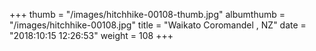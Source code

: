 +++
thumb = "/images/hitchhike-00108-thumb.jpg"
albumthumb = "/images/hitchhike-00108.jpg"
title = "Waikato Coromandel , NZ"
date = "2018:10:15 12:26:53"
weight = 108
+++
